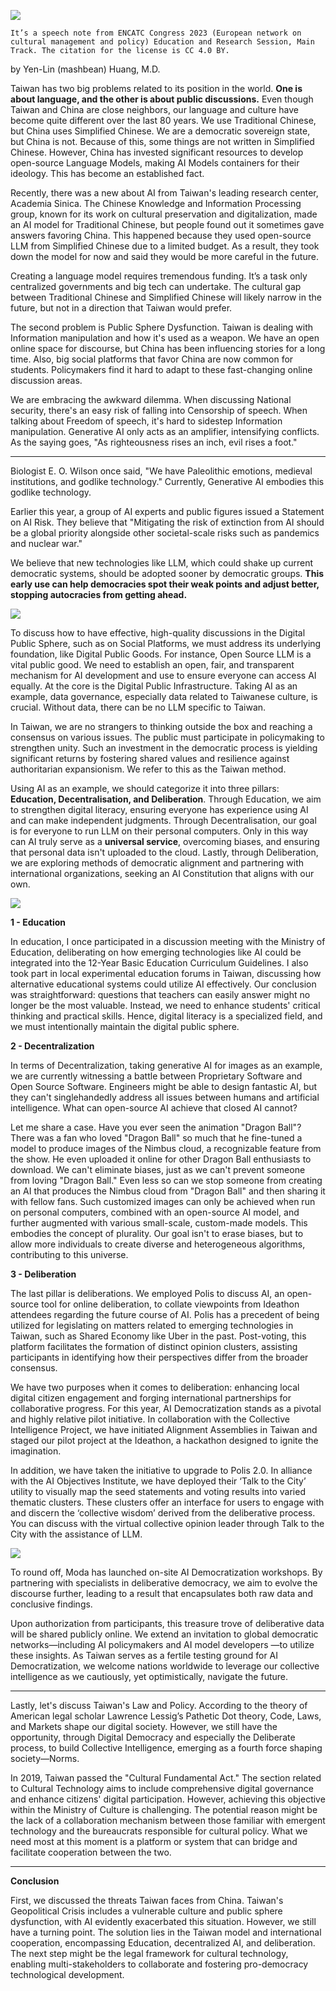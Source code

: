 ![](https://images.mirror-media.xyz/publication-images/tKZt0rJYAE5tR8_l9W-Ab.png?height=870&width=1740)

`It’s a speech note from ENCATC Congress 2023 (European network on cultural management and policy) Education and Research Session, Main Track. The citation for the license is CC 4.0 BY.`

by Yen-Lin (mashbean) Huang, M.D.

Taiwan has two big problems related to its position in the world. **One is about language, and the other is about public discussions.** Even though Taiwan and China are close neighbors, our language and culture have become quite different over the last 80 years. We use Traditional Chinese, but China uses Simplified Chinese. We are a democratic sovereign state, but China is not. Because of this, some things are not written in Simplified Chinese. However, China has invested significant resources to develop open-source Language Models, making AI Models containers for their ideology. This has become an established fact.

Recently, there was a new about AI from Taiwan's leading research center, Academia Sinica. The Chinese Knowledge and Information Processing group, known for its work on cultural preservation and digitalization, made an AI model for Traditional Chinese, but people found out it sometimes gave answers favoring China. This happened because they used open-source LLM from Simplified Chinese due to a limited budget. As a result, they took down the model for now and said they would be more careful in the future.

Creating a language model requires tremendous funding. It’s a task only centralized governments and big tech can undertake. The cultural gap between Traditional Chinese and Simplified Chinese will likely narrow in the future, but not in a direction that Taiwan would prefer.

The second problem is Public Sphere Dysfunction. Taiwan is dealing with Information manipulation and how it's used as a weapon. We have an open online space for discourse, but China has been influencing stories for a long time. Also, big social platforms that favor China are now common for students. Policymakers find it hard to adapt to these fast-changing online discussion areas.

We are embracing the awkward dilemma. When discussing National security, there's an easy risk of falling into Censorship of speech. When talking about Freedom of speech, it's hard to sidestep Information manipulation. Generative AI only acts as an amplifier, intensifying conflicts. As the saying goes, "As righteousness rises an inch, evil rises a foot."

* * *

Biologist E. O. Wilson once said, "We have Paleolithic emotions, medieval institutions, and godlike technology." Currently, Generative AI embodies this godlike technology.

Earlier this year, a group of AI experts and public figures issued a Statement on AI Risk. They believe that "Mitigating the risk of extinction from AI should be a global priority alongside other societal-scale risks such as pandemics and nuclear war."

We believe that new technologies like LLM, which could shake up current democratic systems, should be adopted sooner by democratic groups. **This early use can help democracies spot their weak points and adjust better, stopping autocracies from getting ahead.**

![](https://mirror.xyz/_next/image?url=https%3A%2F%2Fimages.mirror-media.xyz%2Fpublication-images%2FKuyhlao1XmiYOR1rAZU9l.png&w=3840&q=75)

To discuss how to have effective, high-quality discussions in the Digital Public Sphere, such as on Social Platforms, we must address its underlying foundation, like Digital Public Goods. For instance, Open Source LLM is a vital public good. We need to establish an open, fair, and transparent mechanism for AI development and use to ensure everyone can access AI equally. At the core is the Digital Public Infrastructure. Taking AI as an example, data governance, especially data related to Taiwanese culture, is crucial. Without data, there can be no LLM specific to Taiwan.

In Taiwan, we are no strangers to thinking outside the box and reaching a consensus on various issues. The public must participate in policymaking to strengthen unity. Such an investment in the democratic process is yielding significant returns by fostering shared values and resilience against authoritarian expansionism. We refer to this as the Taiwan method.

Using AI as an example, we should categorize it into three pillars: **Education, Decentralisation, and Deliberation**. Through Education, we aim to strengthen digital literacy, ensuring everyone has experience using AI and can make independent judgments. Through Decentralisation, our goal is for everyone to run LLM on their personal computers. Only in this way can AI truly serve as a **universal service**, overcoming biases, and ensuring that personal data isn't uploaded to the cloud. Lastly, through Deliberation, we are exploring methods of democratic alignment and partnering with international organizations, seeking an AI Constitution that aligns with our own.

![](https://mirror.xyz/_next/image?url=https%3A%2F%2Fimages.mirror-media.xyz%2Fpublication-images%2FhYYKqgFswsT5RmYl48d6L.png&w=3840&q=75)

**1 - Education**

In education, I once participated in a discussion meeting with the Ministry of Education, deliberating on how emerging technologies like AI could be integrated into the 12-Year Basic Education Curriculum Guidelines. I also took part in local experimental education forums in Taiwan, discussing how alternative educational systems could utilize AI effectively. Our conclusion was straightforward: questions that teachers can easily answer might no longer be the most valuable. Instead, we need to enhance students' critical thinking and practical skills. Hence, digital literacy is a specialized field, and we must intentionally maintain the digital public sphere.

**2 - Decentralization**

In terms of Decentralization, taking generative AI for images as an example, we are currently witnessing a battle between Proprietary Software and Open Source Software. Engineers might be able to design fantastic AI, but they can't singlehandedly address all issues between humans and artificial intelligence. What can open-source AI achieve that closed AI cannot?

Let me share a case. Have you ever seen the animation "Dragon Ball"? There was a fan who loved "Dragon Ball" so much that he fine-tuned a model to produce images of the Nimbus cloud, a recognizable feature from the show. He even uploaded it online for other Dragon Ball enthusiasts to download. We can't eliminate biases, just as we can't prevent someone from loving "Dragon Ball." Even less so can we stop someone from creating an AI that produces the Nimbus cloud from "Dragon Ball" and then sharing it with fellow fans. Such customized images can only be achieved when run on personal computers, combined with an open-source AI model, and further augmented with various small-scale, custom-made models. This embodies the concept of plurality. Our goal isn't to erase biases, but to allow more individuals to create diverse and heterogeneous algorithms, contributing to this universe.

**3 - Deliberation**

The last pillar is deliberations. We employed Polis to discuss AI, an open-source tool for online deliberation, to collate viewpoints from Ideathon attendees regarding the future course of AI. Polis has a precedent of being utilized for legislating on matters related to emerging technologies in Taiwan, such as Shared Economy like Uber in the past. Post-voting, this platform facilitates the formation of distinct opinion clusters, assisting participants in identifying how their perspectives differ from the broader consensus.

We have two purposes when it comes to deliberation: enhancing local digital citizen engagement and forging international partnerships for collaborative progress. For this year, AI Democratization stands as a pivotal and highly relative pilot initiative. In collaboration with the Collective Intelligence Project, we have initiated Alignment Assemblies in Taiwan and staged our pilot project at the Ideathon, a hackathon designed to ignite the imagination.

In addition, we have taken the initiative to upgrade to Polis 2.0. In alliance with the AI Objectives Institute, we have deployed their ‘Talk to the City’ utility to visually map the seed statements and voting results into varied thematic clusters. These clusters offer an interface for users to engage with and discern the ‘collective wisdom’ derived from the deliberative process. You can discuss with the virtual collective opinion leader through Talk to the City with the assistance of LLM.

![](https://mirror.xyz/_next/image?url=https%3A%2F%2Fimages.mirror-media.xyz%2Fpublication-images%2FRVTS1zYUzS-WSbk6Vd96E.png&w=3840&q=75)

To round off, Moda has launched on-site AI Democratization workshops. By partnering with specialists in deliberative democracy, we aim to evolve the discourse further, leading to a result that encapsulates both raw data and conclusive findings.

Upon authorization from participants, this treasure trove of deliberative data will be shared publicly online. We extend an invitation to global democratic networks—including AI policymakers and AI model developers —to utilize these insights. As Taiwan serves as a fertile testing ground for AI Democratization, we welcome nations worldwide to leverage our collective intelligence as we cautiously, yet optimistically, navigate the future.

* * *

Lastly, let's discuss Taiwan's Law and Policy. According to the theory of American legal scholar Lawrence Lessig’s Pathetic Dot theory, Code, Laws, and Markets shape our digital society. However, we still have the opportunity, through Digital Democracy and especially the Deliberate process, to build Collective Intelligence, emerging as a fourth force shaping society—Norms.

In 2019, Taiwan passed the "Cultural Fundamental Act." The section related to Cultural Technology aims to include comprehensive digital governance and enhance citizens' digital participation. However, achieving this objective within the Ministry of Culture is challenging. The potential reason might be the lack of a collaboration mechanism between those familiar with emergent technology and the bureaucrats responsible for cultural policy. What we need most at this moment is a platform or system that can bridge and facilitate cooperation between the two.

* * *

**Conclusion**

First, we discussed the threats Taiwan faces from China. Taiwan's Geopolitical Crisis includes a vulnerable culture and public sphere dysfunction, with AI evidently exacerbated this situation. However, we still have a turning point. The solution lies in the Taiwan model and international cooperation, encompassing Education, decentralized AI, and deliberation. The next step might be the legal framework for cultural technology, enabling multi-stakeholders to collaborate and fostering pro-democracy technological development.